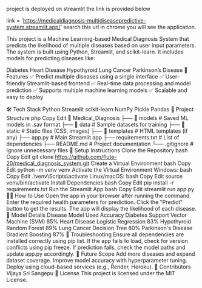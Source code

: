 project is deployed on streamlit the link is provided below 

link = 'https://medicaldiagnosis-multidiseasepredictive-system.streamlit.app/'
search this url in chrome you will see the application.

This project is a Machine Learning-based Medical Diagnosis System that predicts the likelihood of multiple diseases based on user input parameters. The system is built using Python, Streamlit, and scikit-learn. It includes models for predicting diseases like:

Diabetes
Heart Disease
Hypothyroid
Lung Cancer
Parkinson’s Disease
🚀 Features
✅ Predict multiple diseases using a single interface
✅ User-friendly Streamlit-based frontend
✅ Real-time data processing and model prediction
✅ Supports multiple machine learning models
✅ Scalable and easy to deploy

🛠️ Tech Stack
Python
Streamlit
scikit-learn
NumPy
Pickle
Pandas
📁 Project Structure
php
Copy
Edit
📂 Medical_Diagnosis
├── 📂 models                # Saved ML models in .sav format
├── 📂 data                  # Sample datasets for training
├── 📂 static                # Static files (CSS, images)
├── 📂 templates             # HTML templates (if any)
├── app.py                   # Main Streamlit app
├── requirements.txt         # List of dependencies
├── README.md                # Project documentation
└── .gitignore               # Ignore unnecessary files
🚦 Setup Instructions
Clone the Repository
bash
Copy
Edit
git clone https://github.com/flute-20/medical_diagnosis_system.git
Create a Virtual Environment
bash
Copy
Edit
python -m venv venv
Activate the Virtual Environment
Windows:
bash
Copy
Edit
.\venv\Scripts\activate
Linux/macOS:
bash
Copy
Edit
source venv/bin/activate
Install Dependencies
bash
Copy
Edit
pip install -r requirements.txt
Run the Streamlit App
bash
Copy
Edit
streamlit run app.py
🏋️‍♂️ How to Use
Open the app in your browser after running the command.
Enter the required health parameters for prediction.
Click the "Predict" button to get the results.
The app will display the likelihood of each disease.
🤖 Model Details
Disease	Model Used	Accuracy
Diabetes	Support Vector Machine (SVM)	85%
Heart Disease	Logistic Regression	83%
Hypothyroid	Random Forest	89%
Lung Cancer	Decision Tree	80%
Parkinson's Disease	Gradient Boosting	87%
🐞 Troubleshooting
Ensure all dependencies are installed correctly using pip list.
If the app fails to load, check for version conflicts using pip freeze.
If prediction fails, check the model paths and update app.py accordingly.
📌 Future Scope
Add more diseases and expand dataset coverage.
Improve model accuracy with hyperparameter tuning.
Deploy using cloud-based services (e.g., Render, Heroku).
👥 Contributors
Vijaya Sri Sangepu
📜 License
This project is licensed under the MIT License.

